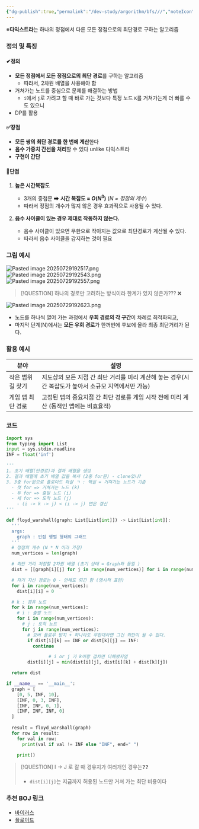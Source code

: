 ```yaml
---
{"dg-publish":true,"permalink":"/dev-study/argorithm/bfs///","noteIcon":"","created":"2025-07-29T10:11:31.698+09:00","updated":"2025-08-01T00:11:51.220+09:00"}
---
```





※**다익스트라**는 하나의 정점에서 다른 모든 정점으로의 최단경로 구하는 알고리즘 
### 정의 및 특징 
#### ✔정의 
- **모든 정점에서 모든 정점으로의 최단 경로**를 구하는 알고리즘
	- 따라서, 2차원 배열을 사용해야 함 
- 거쳐가는 노드를 중심으로 문제를 해결하는 방법 
	- `i`에서 `j`로 가려고 할 때 바로 가는 것보다 특정 노드 `K`를 거쳐가는게 더 빠를 수도 있으니 
- DP를 활용 
 
#### ✅장점 
- **모든 쌍의 최단 경로를 한 번에 계산**한다
- **음수 가중치 간선을 처리**할 수 있다 unlike 다익스트라 
- **구현이 간단** 

#### 💢단점
 1. **높은 시간복잡도**
	- 3개의 중첩문 ➡ **시간 복잡도 = $O(N^3)$** (*N = 정점의 개수*)
	- 따라서 정점의 개수가 많지 않은 경우 효과적으로 사용될 수 있다.
	  
2. **음수 사이클이 있는 경우 제대로 작동하지 않는다.**
	- 음수 사이클이 있으면 무한으로 작아지는 값으로 최단경로가 계산될 수 있다.
	- 따라서 음수 사이클을 감지하는 것이 필요 

### 그림 예시 

![Pasted image 20250729192517.png](/img/user/supporter/image/Pasted%20image%2020250729192517.png)
![Pasted image 20250729192543.png](/img/user/supporter/image/Pasted%20image%2020250729192543.png)
![Pasted image 20250729192557.png](/img/user/supporter/image/Pasted%20image%2020250729192557.png)


>[!QUESTION]  하나의 경로만 고려하는 방식이라 한계가 있지 않은가??? ❌

![Pasted image 20250729192623.png](/img/user/supporter/image/Pasted%20image%2020250729192623.png)
- 노드를 하나씩 열어 가는 과정에서 **우회 경로의 각 구간**이 차례로 최적화되고,
- 마지막 단계(N)에서는 **모든 우회 경로**가 한꺼번에 후보에 올라 최종 최단거리가 된다.
### 활용 예시 

| 분야         | 설명                                                         |
| ---------- | ---------------------------------------------------------- |
| 작은 범위 길 찾기 | 지도상의 모든 지점 간 최단 거리를 미리 계산해 놓는 경우(시간 복잡도가 높아서 소규모 지역에서만 가능) |
| 게임 맵 최단 경로 | 고정된 맵의 중요지점 간 최단 경로를 게임 시작 전에 미리 계산 (동적인 맵에는 비효율적)         |


### 코드

```python
import sys
from typing import List
input = sys.stdin.readline
INF = float('inf')

'''
1. 초기 배열(단경로)과 결과 배열을 생성
2. 결과 배열에 초기 배열 값을 복사 (2중 for문) - clone있나?
3. 3중 for문으로 플로이드 와샬 ㄱ : 핵심 = 거쳐가는 노드가 기준
  - 첫 for => 거쳐가는 노드 (k)
  - 두 for => 출발 노드 (i)
  - 세 for => 도착 노드 (j)
    - (i -> k -> j) < (i -> j) 면은 갱신
'''

def floyd_warshall(graph: List[List[int]]) -> List[List[int]]:
  '''
  args:
    graph : 인접 행렬 형태의 그래프
  '''
  # 정점의 개수 (N * N 이라 가정)
  num_vertices = len(graph)

  # 최단 거리 저장할 2차원 배열 (초기 상태 = Graph와 동일 )
  dist = [[graph[i][j] for j in range(num_vertices)] for i in range(num_vertices)]

  # 자기 자신 경로는 0 - 안해도 되긴 함 (명시적 표현)
  for i in range(num_vertices):
    dist[i][i] = 0

  # k : 경유 노드
  for k in range(num_vertices):
    # i : 출발 노드
    for i in range(num_vertices):
      # j : 도착 노드
      for j in range(num_vertices):
        # 오버 플로우 방지 + 하나라도 무한대라면 그건 최단이 될 수 없다.
        if dist[i][k] == INF or dist[k][j] == INF:
          continue

				# i or j 가 k이랑 겹치면 더해봤자임 
        dist[i][j] = min(dist[i][j], dist[i][k] + dist[k][j])

  return dist

if __name__ == '__main__':
  graph = [
    [0, 5, INF, 10],
    [INF, 0, 3, INF],
    [INF, INF, 0, 1],
    [INF, INF, INF, 0]
  ]
  
  result = floyd_warshall(graph)
  for row in result:
    for val in row:
      print(val if val != INF else "INF", end=" ")  

    print()
```


>[!QUESTION] I -> J 로 갈 때 경유지가 여러개인 경우는❓❓
>- `dist[i][j]`는 지금까지 허용된 노드만 거쳐 가는 최단 비용이다


### 추천 BOJ 링크 

- [바이러스](https://www.acmicpc.net/problem/2606)
- [플로이드](https://www.acmicpc.net/problem/11404)


